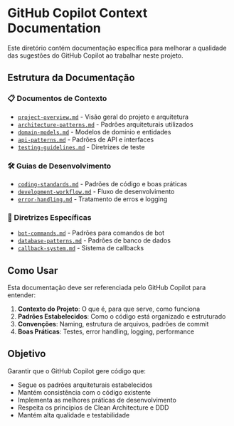 # GitHub Copilot Context Documentation

Este diretório contém documentação específica para melhorar a qualidade das sugestões do GitHub Copilot ao trabalhar neste projeto.

## Estrutura da Documentação

### 📋 Documentos de Contexto

- [`project-overview.md`](./project-overview.md) - Visão geral do projeto e arquitetura
- [`architecture-patterns.md`](./architecture-patterns.md) - Padrões arquiteturais utilizados
- [`domain-models.md`](./domain-models.md) - Modelos de domínio e entidades
- [`api-patterns.md`](./api-patterns.md) - Padrões de API e interfaces
- [`testing-guidelines.md`](./testing-guidelines.md) - Diretrizes de teste

### 🛠️ Guias de Desenvolvimento

- [`coding-standards.md`](./coding-standards.md) - Padrões de código e boas práticas
- [`development-workflow.md`](./development-workflow.md) - Fluxo de desenvolvimento
- [`error-handling.md`](./error-handling.md) - Tratamento de erros e logging

### 🎯 Diretrizes Específicas

- [`bot-commands.md`](./bot-commands.md) - Padrões para comandos de bot
- [`database-patterns.md`](./database-patterns.md) - Padrões de banco de dados
- [`callback-system.md`](./callback-system.md) - Sistema de callbacks

## Como Usar

Esta documentação deve ser referenciada pelo GitHub Copilot para entender:

1. **Contexto do Projeto**: O que é, para que serve, como funciona
2. **Padrões Estabelecidos**: Como o código está organizado e estruturado
3. **Convenções**: Naming, estrutura de arquivos, padrões de commit
4. **Boas Práticas**: Testes, error handling, logging, performance

## Objetivo

Garantir que o GitHub Copilot gere código que:

- Segue os padrões arquiteturais estabelecidos
- Mantém consistência com o código existente
- Implementa as melhores práticas de desenvolvimento
- Respeita os princípios de Clean Architecture e DDD
- Mantém alta qualidade e testabilidade
